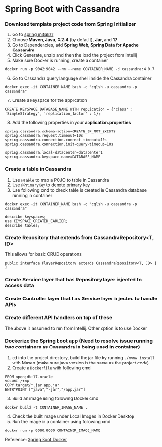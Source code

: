 # Spring Boot with Cassandra

### Download template project code from Spring Initializer
1. Go to [spring initializr](https://start.spring.io/)
2. Choose **Maven**, **Java**, **3.2.4** (by default), **Jar**, and **17**
3. Go to Dependencies, add **Spring Web**, **Spring Data for Apache Cassandra**
4. Click Generate, unzip and then the load the project from Intellij
5. Make sure Docker is running, create a container 
```
docker run -p 9042:9042 --rm --name CONTAINER_NAME -d cassandra:4.0.7
```
6. Go to Cassandra query language shell inside the Cassandra container
```
docker exec -it CONTAINER_NAME bash -c "cqlsh -u cassandra -p cassandra"
```
7. Create a keyspace for the application
```
CREATE KEYSPACE DATABASE_NAME WITH replication = {'class' : 'SimpleStrategy', 'replication_factor' : 1};
```
8. Add the following properties in your **application.properties**
```
spring.cassandra.schema-action=CREATE_IF_NOT_EXISTS
spring.cassandra.request.timeout=10s
spring.cassandra.connection.connect-timeout=10s
spring.cassandra.connection.init-query-timeout=10s

spring.cassandra.local-datacenter=datacenter1
spring.cassandra.keyspace-name=DATABASE_NAME
```

### Create a table in Cassandra
1. Use `@Table` to map a POJO to table in Cassandra
2. Use `@PrimaryKey` to denote primary key
3. Use following cmd to check table is created in Cassandra database running in container
```
docker exec -it CONTAINER_NAME bash -c "cqlsh -u cassandra -p cassandra"

describe keyspaces;
use KEYSPACE_CREATED_EARLIER;
describe tables;
```

### Create Repository that extends from CassandraRepository<T, ID>
This allows for basic CRUD operations
```
public interface PlayerRepository extends CassandraRepository<T, ID> {
}
```

### Create Service layer that has Repository layer injected to access data

### Create Controller layer that has Service layer injected to handle APIs

### Create different API handlers on top of these
The above is assumed to run from Intellij. Other option is to use Docker

### Dockerize the Spring boot app (Need to resolve issue running two containers as Cassandra is being used in container)
1. cd into the project directory, build the jar file by running `./mvnw install` with Maven (make sure java version is the same as the project code)
2. Create a `Dockerfile` with following cmd
```
FROM openjdk:17-oracle
VOLUME /tmp
COPY target/*.jar app.jar
ENTRYPOINT ["java","-jar","/app.jar"]
```
3. Build an image using following Docker cmd
```
docker build -t CONTAINER_IMAGE_NAME .
```
4. Check the built image under Local Images in Docker Desktop
5. Run the image in a container using following cmd
```
docker run -p 8080:8080 CONTAINER_IMAGE_NAME
```
Reference: [Spring Boot Docker](https://spring.io/guides/topicals/spring-boot-docker)